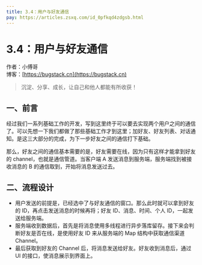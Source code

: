 ```yaml
---
title: 3.4：用户与好友通信
pay: https://articles.zsxq.com/id_0pfkqd4zdgsb.html
---
```


# 3.4：用户与好友通信

作者：小傅哥
<br/>博客：[https://bugstack.cn](https://bugstack.cn)

>沉淀、分享、成长，让自己和他人都能有所收获！

## 一、前言

经过我们一系列基础工作的开发，写到这里终于可以要去实现两个用户之间的通信了。可以先想一下我们都做了那些基础工作才到这里；加好友、好友列表、对话通知。是这三大部分的完成，为下一步好友之间的通信打下基础。

那么，好友之间的通信基本需要的是，好友需要在线，因为只有这样才能拿到好友的 channel，也就是通信管道。当客户端 A 发送消息到服务端，服务端找到被接收消息的 B 的通信取到，开始将消息发送过去。

## 二、流程设计

<!-- ![](/images/article/project/im/project-im-3.4-01.png) -->

- 用户发送的前提是，已经选中了与好友通信的窗口。那么此时就可以拿到好友的 ID，再点击发送消息的时候再将；好友 ID、消息、时间、个人 ID，一起发送给服务端。
- 服务端收到数据后，首先是将消息使用多线程进行异步落库留存。接下来会判断好友是否在线，是使用好友 ID 来从服务端的 Map 结构中获取通信渠道 Channel。
- 最后获取到好友的 Channel 后，将消息发送给好友。好友收到消息后，通过 UI 的接口，使消息展示到界面上。